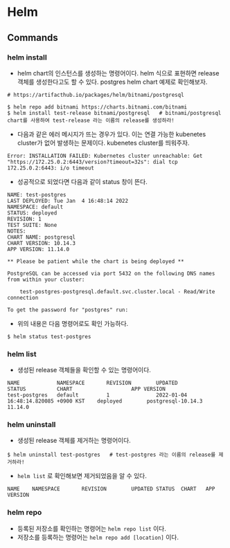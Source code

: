 # Helm

## Commands

### helm install

- helm chart의 인스턴스를 생성하는 명령어이다. helm 식으로 표현하면 release 객체를 생성한다고도 할 수 있다.  postgres helm chart 예제로 확인해보자.

```
# https://artifacthub.io/packages/helm/bitnami/postgresql

$ helm repo add bitnami https://charts.bitnami.com/bitnami
$ helm install test-release bitnami/postgresql   # bitnami/postgresql chart를 사용하여 test-release 라는 이름의 release를 생성하라!
```

- 다음과 같은 에러 메시지가 뜨는 경우가 있다. 이는 연결 가능한  kubenetes cluster가 없어 발생하는 문제이다. kubenetes cluster를 띄워주자.

```
Error: INSTALLATION FAILED: Kubernetes cluster unreachable: Get "https://172.25.0.2:6443/version?timeout=32s": dial tcp 172.25.0.2:6443: i/o timeout
```

- 성공적으로 되었다면 다음과 같이 status 창이 뜬다.

```
NAME: test-postgres
LAST DEPLOYED: Tue Jan  4 16:48:14 2022
NAMESPACE: default
STATUS: deployed
REVISION: 1
TEST SUITE: None
NOTES:
CHART NAME: postgresql
CHART VERSION: 10.14.3
APP VERSION: 11.14.0

** Please be patient while the chart is being deployed **

PostgreSQL can be accessed via port 5432 on the following DNS names from within your cluster:

    test-postgres-postgresql.default.svc.cluster.local - Read/Write connection

To get the password for "postgres" run:

```

- 위의 내용은 다음 명령어로도 확인 가능하다.

```
$ helm status test-postgres
```

### helm list

- 생성된 release 객체들을 확인할 수 있는 명령어이다.  

```
NAME            NAMESPACE       REVISION        UPDATED                                 STATUS          CHART                   APP VERSION
test-postgres   default         1               2022-01-04 16:48:14.820085 +0900 KST    deployed        postgresql-10.14.3      11.14.0
```

### helm uninstall

- 생성된 release 객체를 제거하는 명령어이다.

```
$ helm uninstall test-postgres   # test-postgres 라는 이름의 release를 제거하라!
```

- `helm list` 로 확인해보면 제거되었음을 알 수 있다.

```
NAME    NAMESPACE       REVISION        UPDATED STATUS  CHART   APP VERSION
````

### helm repo

- 등록된 저장소를 확인하는 명령어는 `helm repo list` 이다.
- 저장소를 등록하는 명령어는 `helm repo add [location]` 이다.
